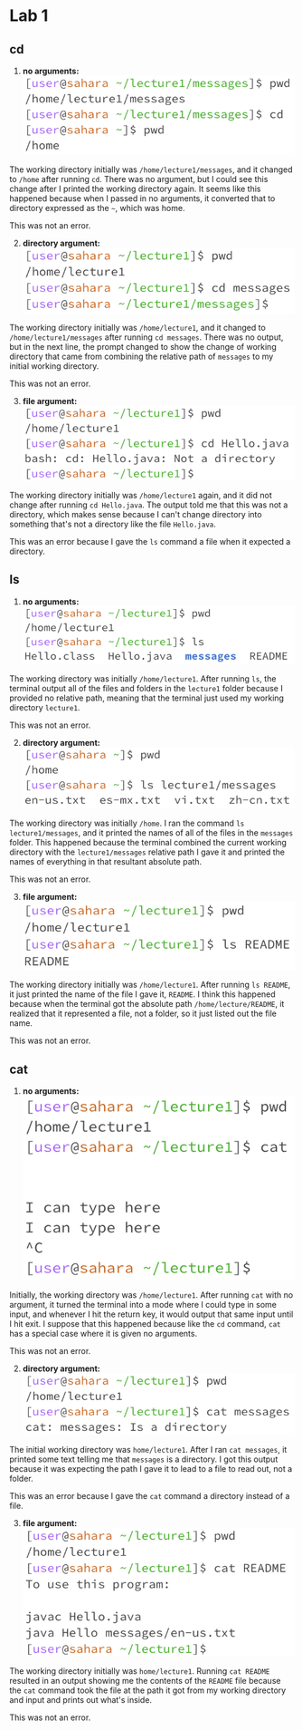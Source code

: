 # Lab 1
## cd
1. **no arguments:**<br>
![cd no arg img](lab1/lab1cdnoarg.png)

The working directory initially was `/home/lecture1/messages`, and it changed to `/home` after running `cd`. There was no argument, but I could see this change after I printed the working directory again. It seems like this happened because when I passed in no arguments, it converted that to directory expressed as the `~`, which was home.

This was not an error.

2. **directory argument:**<br>
![cd dir arg img](lab1/lab1cddirarg.png)

The working directory initially was `/home/lecture1`, and it changed to `/home/lecture1/messages` after running `cd messages`. There was no output, but in the next line, the prompt changed to show the change of working directory that came from combining the relative path of `messages` to my initial working directory.

This was not an error.

3. **file argument:**<br>
![cd file arg img](lab1/lab1cdfilearg.png)

The working directory initially was `/home/lecture1` again, and it did not change after running `cd Hello.java`. The output told me that this was not a directory, which makes sense because I can't change directory into something that's not a directory like the file `Hello.java`.

This was an error because I gave the `ls` command a file when it expected a directory.

## ls
1. **no arguments:**<br>
![ls no arg img](lab1/lab1lsnoarg.png)

The working directory was initially `/home/lecture1`. After running `ls`, the terminal output all of the files and folders in the `lecture1` folder because I provided no relative path, meaning that the terminal just used my working directory `lecture1`.

This was not an error.

2. **directory argument:**<br>
![ls dir arg img](lab1/lab1lsdirarg.png)

The working directory was initially `/home`. I ran the command `ls lecture1/messages`, and it printed the names of all of the files in the `messages` folder. This happened because the terminal combined the current working directory with the `lecture1/messages` relative path I gave it and printed the names of everything in that resultant absolute path.

This was not an error.

3. **file argument:**<br>
![ls file arg img](lab1/lab1lsfilearg.png)

The working directory initially was `/home/lecture1`. After running `ls README`, it just printed the name of the file I gave it, `README`. I think this happened because when the terminal got the absolute path `/home/lecture/README`, it realized that it represented a file, not a folder, so it just listed out the file name.

This was not an error.

## cat
1. **no arguments:**<br>
![cat no arg img](lab1/lab1catnoarg.png)

Initially, the working directory was `/home/lecture1`. After running `cat` with no argument, it turned the terminal into a mode where I could type in some input, and whenever I hit the return key, it would output that same input until I hit exit. I suppose that this happened because like the `cd` command, `cat` has a special case where it is given no arguments.

This was not an error.

2. **directory argument:**<br>
![cat dir arg img](lab1/lab1catdirarg.png)

The initial working directory was `home/lecture1`. After I ran `cat messages`, it printed some text telling me that `messages` is a directory. I got this output because it was expecting the path I gave it to lead to a file to read out, not a folder.

This was an error because I gave the `cat` command a directory instead of a file.

3. **file argument:**<br>
![cat file arg img](lab1/lab1catfilearg.png)

The working directory initially was `home/lecture1`. Running `cat README` resulted in an output showing me the contents of the `README` file because the `cat` command took the file at the path it got from my working directory and input and prints out what's inside.

This was not an error.